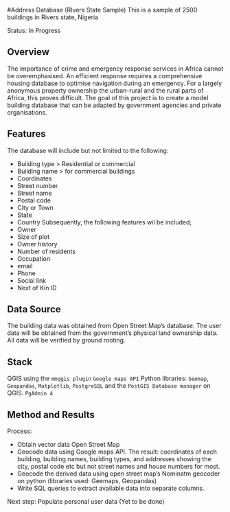 #Address Database (RIvers State Sample)
This is a sample of 2500 buildings in Rivers state, Nigeria

Status: In Progress

## Overview 
The importance of crime and emergency response services in Africa cannot be overemphasised. An efficient response requires a comprehensive housing database to optimise navigation during an emergency. For a largely anonymous property ownership the urban-rural and the rural parts of Africa, this proves difficult. 
The goal of this project is to create  a model building database that can be adapted by government agencies and private organisations. 

## Features 
The database will include but not limited to the following:
+ Building type > Residential or commercial 
+ Building name > for commercial buildings
+ Coordinates 
+ Street number
+	Street name 
+	Postal code
+	City or Town
+	State
+	Country
Subsequently, the following features wil be included;
+	Owner
+	Size of plot
+	Owner history 
+	Number of residents
+	Occupation 
+	email 
+	Phone
+	Social link 
+	Next of Kin ID

## Data Source 
The building data was obtained from Open Street Map’s database. 
The user data will be obtained from the government’s physical land ownership data. 
All data will be verified by ground rooting. 

## Stack 
QGIS using the `mmqgis plugin`
`Google maps API`
Python libraries: `Geemap`, `Geopandas`, `Matplotlib`, 
`PostgreSQL` and the `PostGIS Database manager` on QGIS. 
`PgAdmin 4`

## Method and Results
Process:
+ Obtain vector data Open Street Map
+ Geocode data using Google maps API. The result: coordinates of each building, building names, building types, and addresses showing the city, postal code etc but not street names and house numbers for most.
+ Geocode the derived data using open street map’s Nominatm geocoder on python (libraries used: Geemaps, Geopandas)
+ Write SQL queries to extract available data into separate columns.
   
Next step: Populate personal user data (Yet to be done)
